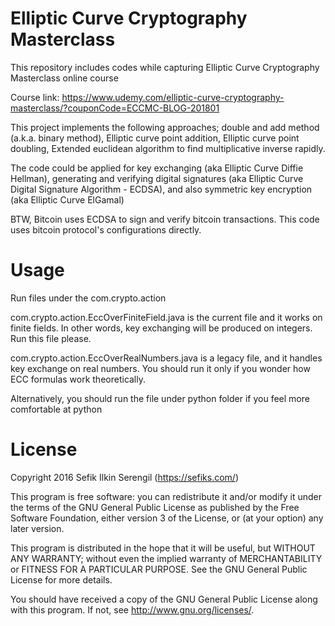 # Elliptic Curve Cryptography Masterclass

This repository includes codes while capturing Elliptic Curve Cryptography Masterclass online course

Course link: https://www.udemy.com/elliptic-curve-cryptography-masterclass/?couponCode=ECCMC-BLOG-201801



This project implements the following approaches; double and add method (a.k.a. binary method), Elliptic curve point addition, Elliptic curve point doubling, Extended euclidean algorithm to find multiplicative inverse rapidly.

The code could be applied for key exchanging (aka Elliptic Curve Diffie Hellman), generating and verifying digital signatures (aka Elliptic Curve Digital Signature Algorithm - ECDSA), and also symmetric key encryption (aka Elliptic Curve ElGamal)

BTW, Bitcoin uses ECDSA to sign and verify bitcoin transactions. This code uses bitcoin protocol's configurations directly.


Usage
=====

Run files under the com.crypto.action

com.crypto.action.EccOverFiniteField.java is the current file and it works on finite fields. In other words, key exchanging will be produced on integers. Run this file please.

com.crypto.action.EccOverRealNumbers.java is a legacy file, and it handles key exchange on real numbers. You should run it only if you wonder how ECC formulas work theoretically.

Alternatively, you should run the file under python folder if you feel more comfortable at python

License
=======

Copyright 2016 Sefik Ilkin Serengil (https://sefiks.com/)

This program is free software: you can redistribute it and/or modify it under the terms of the GNU General Public License as published by the Free Software Foundation, either version 3 of the License, or (at your option) any later version.

This program is distributed in the hope that it will be useful, but WITHOUT ANY WARRANTY; without even the implied warranty of MERCHANTABILITY or FITNESS FOR A PARTICULAR PURPOSE.  See the GNU General Public License for more details.

You should have received a copy of the GNU General Public License along with this program.  If not, see <http://www.gnu.org/licenses/>.
